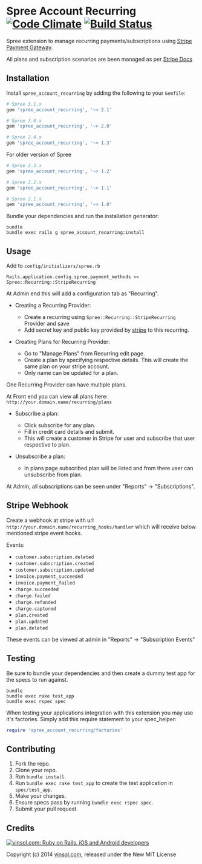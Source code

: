 Spree Account Recurring [![Code Climate](https://codeclimate.com/github/vinsol/spree-account-recurring.png)](https://codeclimate.com/github/vinsol/spree-account-recurring) [![Build Status](https://travis-ci.org/vinsol/spree-account-recurring.svg?branch=master)](https://travis-ci.org/vinsol/spree-account-recurring)
=========================

Spree extension to manage recurring payments/subscriptions using [Stripe Payment Gateway](https://stripe.com/).

All plans and subscription scenarios are been managed as per [Stripe Docs](https://stripe.com/docs/api)

Installation
------------

Install `spree_account_recurring` by adding the following to your `Gemfile`:

```ruby
# Spree 3.1.x
gem 'spree_account_recurring', '~> 2.1'
```

```ruby
# Spree 3.0.x
gem 'spree_account_recurring', '~> 2.0'
```

```ruby
# Spree 2.4.x
gem 'spree_account_recurring', '~> 1.3'
```

For older version of Spree

```ruby
# Spree 2.3.x
gem 'spree_account_recurring', '~> 1.2'

# Spree 2.2.x
gem 'spree_account_recurring', '~> 1.1'

# Spree 2.1.x
gem 'spree_account_recurring', '~> 1.0'
```


Bundle your dependencies and run the installation generator:

```shell
bundle
bundle exec rails g spree_account_recurring:install
```

Usage
-----
Add to ```config/initializers/spree.rb```
```
Rails.application.config.spree.payment_methods << Spree::Recurring::StripeRecurring
```
At Admin end this will add a configuration tab as "Recurring".

* Creating a Recurring Provider:
  * Create a recurring using `Spree::Recurring::StripeRecurring` Provider and save
  * Add secret key and public key provided by [stripe](https://stripe.com/) to this recurring.

* Creating Plans for Recurring Provider:
  * Go to "Manage Plans" from Recurring edit page.
  * Create a plan by specifying respective details. This will create the same plan on your stripe account.
  * Only name can be updated for a plan.

One Recurring Provider can have multiple plans.

At Front end you can view all plans here: `http://your.domain.name/recurring/plans`

* Subscribe a plan:
  * Click subscribe for any plan.
  * Fill in credit card details and submit.
  * This will create a customer in Stripe for user and subscribe that user respective to plan.

* Unsubscribe a plan:
  * In plans page subscribed plan will be listed and from there user can unsubscribe from plan.

At Admin, all subscriptions can be seen under "Reports" -> "Subscriptions".

Stripe Webhook
--------------

Create a webhook at stripe with url `http://your.domain.name/recurring_hooks/handler` which will receive below mentioned stripe event hooks.

Events:
* `customer.subscription.deleted`
* `customer.subscription.created`
* `customer.subscription.updated`
* `invoice.payment_succeeded`
* `invoice.payment_failed`
* `charge.succeeded`
* `charge.failed`
* `charge.refunded`
* `charge.captured`
* `plan.created`
* `plan.updated`
* `plan.deleted`

These events can be viewed at admin in "Reports" -> "Subscription Events"

Testing
-------

Be sure to bundle your dependencies and then create a dummy test app for the specs to run against.

```shell
bundle
bundle exec rake test_app
bundle exec rspec spec
```

When testing your applications integration with this extension you may use it's factories.
Simply add this require statement to your spec_helper:

```ruby
require 'spree_account_recurring/factories'
```

Contributing
------------

1. Fork the repo.
2. Clone your repo.
3. Run `bundle install`.
4. Run `bundle exec rake test_app` to create the test application in `spec/test_app`.
5. Make your changes.
6. Ensure specs pass by running `bundle exec rspec spec`.
7. Submit your pull request.


Credits
-------

[![vinsol.com: Ruby on Rails, iOS and Android developers](http://vinsol.com/vin_logo.png "Ruby on Rails, iOS and Android developers")](http://vinsol.com)

Copyright (c) 2014 [vinsol.com](http://vinsol.com "Ruby on Rails, iOS and Android developers"), released under the New MIT License
